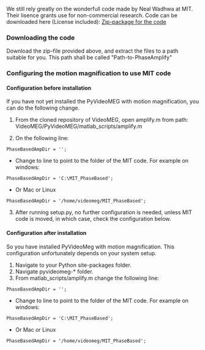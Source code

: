 We still rely greatly on the wonderfull code made by Neal Wadhwa at MIT. Their lisence grants use for non-commercial research. Code can be downloaded here (License included): [Zip-package for the code](http://people.csail.mit.edu/nwadhwa/phase-video/PhaseBasedRelease_20131023.zip)

### Downloading the code
Download the zip-file provided above, and extract the files to a path suitable for you. This path shall be called "Path-to-PhaseAmplify"

### Configuring the motion magnification to use MIT code

#### Configuration before installation
If you have not yet installed the PyVideoMEG with motion magnification, you can do the following change.
1. From the cloned repository of VideoMEG, open amplify.m from path: VideoMEG/PyVideoMEG/matlab_scripts/amplify.m

2. On the following line:
```
PhaseBasedAmpDir = '';
```
* Change to line to point to the folder of the MIT code. For example on windows:
```
PhaseBasedAmpDir = 'C:\MIT_PhaseBased';
```
* Or Mac or Linux
```
PhaseBasedAmpDir = '/home/videomeg/MIT_PhaseBased';
```

3. After running setup.py, no further configuration is needed, unless MIT code is moved, in which case, check the configuration below.

#### Configuration after installation
So you have installed PyVideoMeg with motion magnification. This configuration unfortunately depends on your system setup.

1. Navigate to your Python site-packages folder.
2. Navigate pyvideomeg-* folder.
3. From matlab_scripts/amplify.m change the following line:
```
PhaseBasedAmpDir = '';
```
* Change to line to point to the folder of the MIT code. For example on windows:
```
PhaseBasedAmpDir = 'C:\MIT_PhaseBased';
```
* Or Mac or Linux
```
PhaseBasedAmpDir = '/home/videomeg/MIT_PhaseBased';
```
